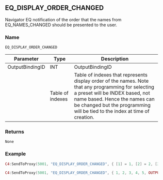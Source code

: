 ## EQ\_DISPLAY\_ORDER\_CHANGED

Navigator EQ notification of the order that the names from EQ\_NAMES\_CHANGED should be presented to the user.


### Name

`EQ_DISPLAY_ORDER_CHANGED`


| Parameter       | Type             | Description                                                                                                                                                                                                                                            |
| --------------- | ---------------- | ------------------------------------------------------------------------------------------------------------------------------------------------------------------------------------------------------------------------------------------------------ |
| OutputBindingID | INT              | OutputBindingID                                                                                                                                                                                                                                        |
|                 | Table of indexes | Table of indexes that represents display order of the names.  Note that any programming for selecting a preset will be INDEX based, not name based.  Hence the names can be changed but the programming will be tied to the index at time of creation. |


### Returns

`None`


### Example

```lua
C4:SendToProxy(5001, "EQ_DISPLAY_ORDER_CHANGED", {​​​​​​​ [1] = 1, [2] = 2, [3] = 3, [4] = 4, [5] = 5, OUTPUT = "4002" }​​​​​​​, "NOTIFY")

C4:SendToProxy(5001, "EQ_DISPLAY_ORDER_CHANGED", {​​​​​​​ 1, 2, 3, 4, 5, OUTPUT = "4002" }​​​​​​​, "NOTIFY")
```


